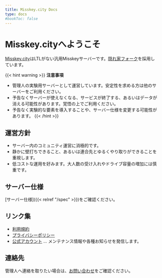 ```yaml
---
title: Misskey.city Docs
type: docs
#bookToc: false
---
```


# Misskey.cityへようこそ

[Misskey.city](https://misskey.city)はLTLがない汎用Misskeyサーバーです。[隠れ家フォーク](https://github.com/hideki0403/kakurega.app/blob/dev-kakurega/docs/difference.md)を採用しています。  

{{< hint warning >}} **注意事項**  
- 管理人の実験用サーバーとして運営しています。安定性を求める方は他のサーバーをご利用ください。
- 予告なくサーバーが使えなくなる、サービスが終了する、あるいはデータが消える可能性があります。覚悟の上でご利用ください。
- 予告なく実験的な要素を導入することや、サーバー仕様を変更する可能性があります。
{{< /hint >}}

## 運営方針

- サーバー内のコミュニティ運営に消極的です。
- 静かに壁打ちできること、あるいは連合先とゆるくやり取りができることを重視します。
- 低コストな運用を好みます。大人数の受け入れやドライブ容量の増加には慎重です。

## サーバー仕様

[サーバー仕様]({{< relref "/spec" >}})をご確認ください。

## リンク集

- [利用規約](/rule)
- [プライバシーポリシー](/privacy)
- [公式アカウント](https://misskey.city/@admin) ... メンテナンス情報や各種お知らせを発信します。

## 連絡先

管理人へ連絡を取りたい場合は、[お問い合わせ](/contact)をご確認ください。
